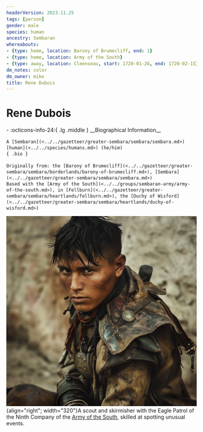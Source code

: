 ```yaml
---
headerVersion: 2023.11.25
tags: [person]
gender: male
species: human
ancestry: Sembaran
whereabouts:
- {type: home, location: Barony of Brumecliff, end: 1}
- {type: home, location: Army of the South}
- {type: away, location: Cleenseau, start: 1720-01-26, end: 1720-02-15}
dm_notes: color
dm_owner: mike
title: Rene Dubois
---
```

# Rene Dubois
<div class="grid cards ext-narrow-margin ext-one-column" markdown>
- :octicons-info-24:{ .lg .middle } __Biographical Information__

    A [Sembaran](<../../gazetteer/greater-sembara/sembara/sembara.md>) [human](<../../species/humans.md>) (he/him)  
    { .bio }

    Originally from: the [Barony of Brumecliff](<../../gazetteer/greater-sembara/sembara/borderlands/barony-of-brumecliff.md>), [Sembara](<../../gazetteer/greater-sembara/sembara/sembara.md>)
    Based with the [Army of the South](<../../groups/sembaran-army/army-of-the-south.md>), in [Fellburn](<../../gazetteer/greater-sembara/sembara/heartlands/fellburn.md>), the [Duchy of Wisford](<../../gazetteer/greater-sembara/sembara/heartlands/duchy-of-wisford.md>)
</div>


![Rene the Scout](../../assets/rene-the-scout.png){align="right"; width="320"}A scout and skirmisher with the Eagle Patrol of the Ninth Company of the [Army of the South](<../../groups/sembaran-army/army-of-the-south.md>), skilled at spotting unusual events.